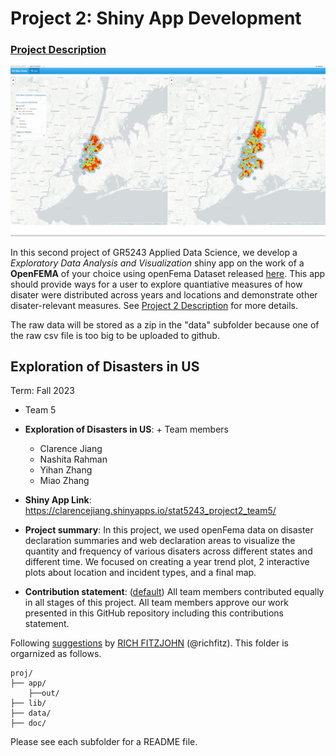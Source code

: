 # Project 2: Shiny App Development

### [Project Description](doc/project2_desc.md)

![screenshot](doc/figs/map.jpg)

In this second project of GR5243 Applied Data Science, we develop a *Exploratory Data Analysis and Visualization* shiny app on the work of a **OpenFEMA** of your choice using openFema Dataset released [here](https://www.fema.gov/about/openfema/data-sets). This app should provide ways for a user to explore quantiative measures of how disater were distributed across years and locations and demonstrate other disater-relevant measures. See [Project 2 Description](doc/project2_desc.md) for more details.  

The raw data will be stored as a zip in the "data" subfolder because one of the raw csv file is too big to be uploaded to github.


## Exploration of Disasters in US
Term: Fall 2023

+ Team 5
+ **Exploration of Disasters in US**: + Team members
	+ Clarence Jiang
	+ Nashita Rahman
	+ Yihan Zhang
	+ Miao Zhang

+ **Shiny App Link**: https://clarencejiang.shinyapps.io/stat5243_project2_team5/

+ **Project summary**: In this project, we used openFema data on disaster declaration summaries and web declaration areas to visualize the quantity and frequency of various disaters across different states and different time. We focused on creating a year trend plot, 2 interactive plots about location and incident types, and a final map.

+ **Contribution statement**: ([default](doc/a_note_on_contributions.md)) All team members contributed equally in all stages of this project. All team members approve our work presented in this GitHub repository including this contributions statement. 

Following [suggestions](http://nicercode.github.io/blog/2013-04-05-projects/) by [RICH FITZJOHN](http://nicercode.github.io/about/#Team) (@richfitz). This folder is orgarnized as follows.

```
proj/
├── app/
	├──out/
├── lib/
├── data/
├── doc/
```

Please see each subfolder for a README file.
